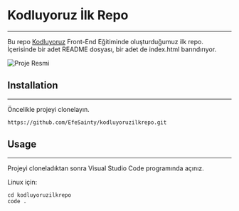 # Kodluyoruz İlk Repo
----------------------------------------------------------------------
Bu repo [Kodluyoruz](https://www.kodluyoruz.org) Front-End Eğitiminde oluşturduğumuz ilk repo. İçerisinde bir adet README dosyası, bir adet de index.html barındırıyor.

![Proje Resmi]()

## Installation
----------------------------------------------------------------------
Öncelikle projeyi clonelayın.
```
https://github.com/EfeSainty/kodluyoruzilkrepo.git
```

## Usage 
-----------------------------------------------------------------------
Projeyi cloneladıktan sonra Visual Studio Code programında açınız.

Linux için:
```
cd kodluyoruzilkrepo
code .
```
